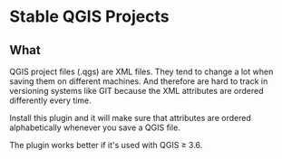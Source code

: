 # Stable QGIS Projects


## What 

QGIS project files (.qgs) are XML  files. They tend to change a lot when saving them on different machines. And therefore are hard to track in versioning systems like GIT because the XML attributes are ordered differently every time.

Install this plugin and it will make sure that attributes are ordered alphabetically whenever you save a QGIS file.

The plugin works better if it's used with QGIS ≥ 3.6.
